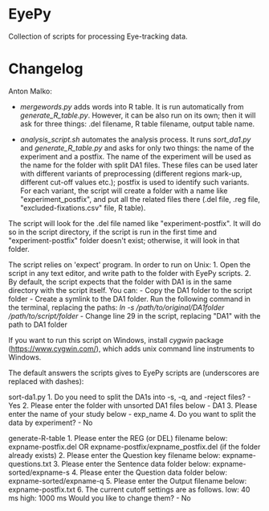 EyePy
================

Collection of scripts for processing Eye-tracking data.

Changelog
================
Anton Malko:
- *mergewords.py* adds words into R table. It is run automatically from *generate_R_table.py*. However, it can be also run on its own; then it will ask for three things: .del filename, R table filename, output table name.

- *analysis_script.sh* automates the analysis process. It runs *sort_da1.py* and *generate_R_table.py* and asks for only two things: the name of the experiment and a postfix. The name of the experiment will be used as the name for the folder with split DA1 files. These files can be used later with different variants of preprocessing (different regions mark-up, different cut-off values etc.); postfix is used to identify such variants. For each variant, the script will create a folder with a name like "experiment_postfix", and put all the related files there (.del file, .reg file, "excluded-fixations.csv" file, R table).

The script will look for the .del file named like "experiment-postfix". It will do so in the script directory, if the script is run in the first time and "experiment-postfix" folder doesn't exist; otherwise, it will look in that folder.

The script relies on 'expect' program. In order to run on Unix:
	1. Open the script in any text editor, and write path to the folder with EyePy scripts.
	2. By default, the script expects that the folder with DA1 is in the same directory with the script itself. You can:
		- Copy the DA1 folder to the script folder
		- Create a symlink to the DA1 folder. Run the following command in the terminal, replacing the paths: *ln -s /path/to/original/DA1folder /path/to/script/folder*
		- Change line 29 in the script, replacing "DA1" with the path to DA1 folder
	
If you want to run this script on Windows, install *cygwin* package (https://www.cygwin.com/), which adds unix command line instruments to Windows.

The default answers the scripts gives to EyePy scripts are (underscores are replaced with  dashes):

sort-da1.py
	1. Do you need to split the DA1s into -s, -q, and -reject files? - Yes
	2. Please enter the folder with unsorted DA1 files below - DA1
	3.  Please enter the name of your study below - exp_name 
	4.  Do you want to split the data by experiment? - No

generate-R-table
	1.  Please enter the REG (or DEL) filename below: expname-postfix.del OR expname-postfix/expname_postfix.del (if the folder already exists)
	2.  Please enter the Question key filename below: expname-questions.txt
	3.  Please enter the Sentence data folder below: expname-sorted/expname-s
	4.  Please enter the Question data folder below: expname-sorted/expname-q
	5.  Please enter the Output filename below: expname-postfix.txt
	6.  The current cutoff settings are as follows.
		low: 40 ms
		high: 1000 ms
		Would you like to change them? - No


